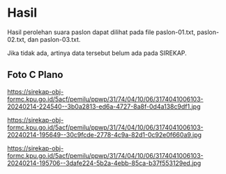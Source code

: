 # Hasil

Hasil perolehan suara paslon dapat dilihat pada file paslon-01.txt, paslon-02.txt, dan paslon-03.txt.

Jika tidak ada, artinya data tersebut belum ada pada SIREKAP.

## Foto C Plano

https://sirekap-obj-formc.kpu.go.id/5acf/pemilu/ppwp/31/74/04/10/06/3174041006103-20240214-224540--3b0a2813-ed6a-4727-8a8f-0d4a138c9df1.jpg

https://sirekap-obj-formc.kpu.go.id/5acf/pemilu/ppwp/31/74/04/10/06/3174041006103-20240214-195649--30c9fcde-2778-4c9a-82d1-0c92e0f660a9.jpg

https://sirekap-obj-formc.kpu.go.id/5acf/pemilu/ppwp/31/74/04/10/06/3174041006103-20240214-195706--3dafe224-5b2a-4ebb-85ca-b37f553129ed.jpg
